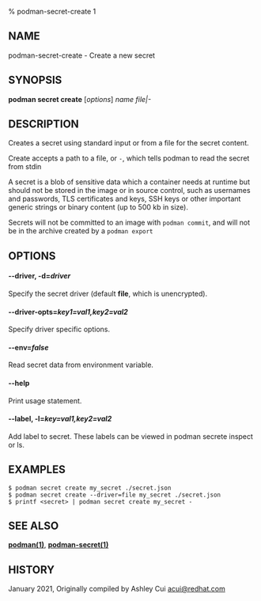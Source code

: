 % podman-secret-create 1

## NAME

podman\-secret\-create - Create a new secret

## SYNOPSIS

**podman secret create** [*options*] _name_ _file|-_

## DESCRIPTION

Creates a secret using standard input or from a file for the secret content.

Create accepts a path to a file, or `-`, which tells podman to read the secret from stdin

A secret is a blob of sensitive data which a container needs at runtime but
should not be stored in the image or in source control, such as usernames and passwords,
TLS certificates and keys, SSH keys or other important generic strings or binary content (up to 500 kb in size).

Secrets will not be committed to an image with `podman commit`, and will not be in the archive created by a `podman export`

## OPTIONS

#### **--driver**, **-d**=_driver_

Specify the secret driver (default **file**, which is unencrypted).

#### **--driver-opts**=_key1=val1,key2=val2_

Specify driver specific options.

#### **--env**=_false_

Read secret data from environment variable.

#### **--help**

Print usage statement.

#### **--label**, **-l**=_key=val1,key2=val2_

Add label to secret. These labels can be viewed in podman secrete inspect or ls.

## EXAMPLES

```
$ podman secret create my_secret ./secret.json
$ podman secret create --driver=file my_secret ./secret.json
$ printf <secret> | podman secret create my_secret -
```

## SEE ALSO

**[podman(1)](podman.md)**, **[podman-secret(1)](podman-secret.md)**

## HISTORY

January 2021, Originally compiled by Ashley Cui <acui@redhat.com>
